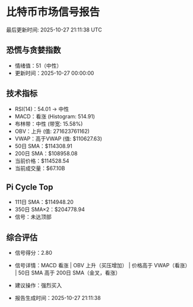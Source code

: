 # 比特币市场信号报告

最后更新时间: 2025-10-27 21:11:38 UTC

## 恐慌与贪婪指数
- 情绪值：51（中性）
- 更新时间：2025-10-27 00:00:00

## 技术指标
- RSI(14)：54.01 → 中性
- MACD：看涨 (Histogram: 514.91)
- 布林带：中性 (带宽: 15.58%)
- OBV：上升 (值: 271623761162)
- VWAP：高于VWAP (值: $110627.63)
- 50日 SMA：$114308.91
- 200日 SMA：$108958.08
- 当前价格：$114528.54
- 当前成交量：$67.10B

## Pi Cycle Top
- 111日 SMA：$114948.20
- 350日 SMA×2：$204778.94
- 信号：未达顶部

## 综合评估
- 信号得分：2.80
- 信号详情：MACD 看涨 | OBV 上升（买压增加） | 价格高于 VWAP（看涨） | 50日 SMA 高于 200日 SMA（金叉，看涨）
- 建议操作：强烈买入

- 报告生成时间：2025-10-27 21:11:38